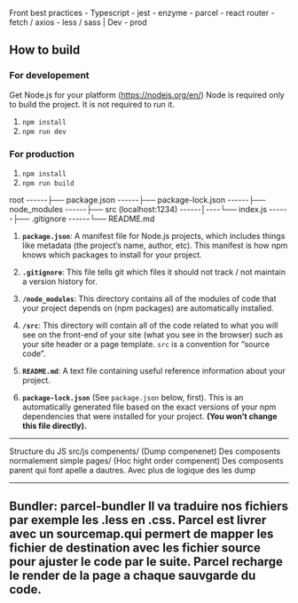Front best practices - Typescript - jest - enzyme - parcel - react router - fetch / axios - less / sass | Dev - prod

## How to build

### For developement

Get Node.js for your platform (https://nodejs.org/en/)
Node is required only to build the project. It is not required to run it.

1. `npm install`
2. `npm run dev`

### For production

1. `npm install`
2. `npm run build`




root
------├── package.json 
------├── package-lock.json 
------├── node_modules
------├── src (localhost:1234)
------│----└── index.js
------├── .gitignore
------└── README.md

1. **`package.json`**: A manifest file for Node.js projects, which includes things like metadata (the project’s name, author, etc). This manifest is how npm knows which packages to install for your project.

2.  **`.gitignore`**: This file tells git which files it should not track / not maintain a version history for.

3.  **`/node_modules`**: This directory contains all of the modules of code that your project depends on (npm packages) are automatically installed.

4.  **`/src`**: This directory will contain all of the code related to what you will see on the front-end of your site (what you see in the browser) such as your site header or a page template. `src` is a convention for “source code”.

5. **`README.md`**: A text file containing useful reference information about your project.

6. **`package-lock.json`** (See `package.json` below, first). This is an automatically generated file based on the exact versions of your npm dependencies that were installed for your project. **(You won’t change this file directly).**



------------------
Structure du JS 
src/js
    compenents/ (Dump compenenet) Des composents normalement simple
    pages/ (Hoc hight order compenent) Des composents parent qui font apelle a dautres. Avec plus de logique des les dump 

------------------
Bundler: parcel-bundler
Il va traduire nos fichiers par exemple les .less en .css. 
Parcel est livrer avec un sourcemap.qui permert de mapper les fichier de destination avec les fichier source pour ajuster le code par le suite.
Parcel recharge le render de la page a chaque sauvgarde du code.
 -------------------



